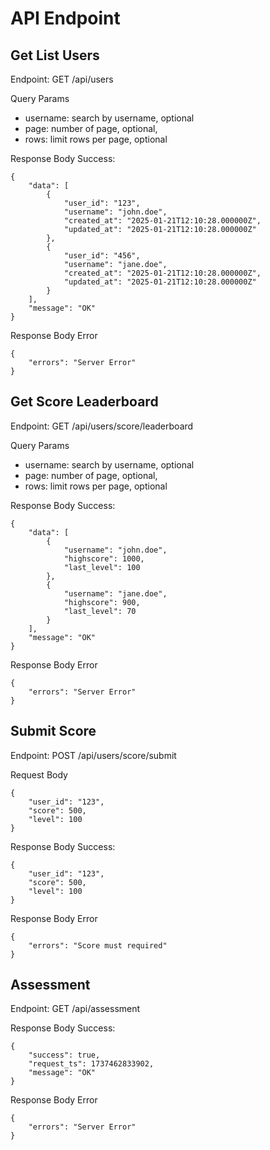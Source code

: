 # API Endpoint

## Get List Users

Endpoint: GET /api/users

Query Params
- username: search by username, optional
- page: number of page, optional,
- rows: limit rows per page, optional

Response Body Success:
```
{
    "data": [
        {
            "user_id": "123",
            "username": "john.doe",
            "created_at": "2025-01-21T12:10:28.000000Z",
            "updated_at": "2025-01-21T12:10:28.000000Z"
        },
        {
            "user_id": "456",
            "username": "jane.doe",
            "created_at": "2025-01-21T12:10:28.000000Z",
            "updated_at": "2025-01-21T12:10:28.000000Z"
        }
    ],
    "message": "OK"
}
```

Response Body Error
```
{
    "errors": "Server Error"
}
```

## Get Score Leaderboard

Endpoint: GET /api/users/score/leaderboard

Query Params
- username: search by username, optional
- page: number of page, optional,
- rows: limit rows per page, optional

Response Body Success:
```
{
    "data": [
        {
            "username": "john.doe",
            "highscore": 1000,
            "last_level": 100
        },
        {
            "username": "jane.doe",
            "highscore": 900,
            "last_level": 70
        }
    ],
    "message": "OK"
}
```

Response Body Error
```
{
    "errors": "Server Error"
}
```

## Submit Score

Endpoint: POST /api/users/score/submit

Request Body
```
{
    "user_id": "123",
    "score": 500,
    "level": 100
}
```

Response Body Success:
```
{
    "user_id": "123",
    "score": 500,
    "level": 100
}
```

Response Body Error
```
{
    "errors": "Score must required"
}
```

## Assessment

Endpoint: GET /api/assessment

Response Body Success:
```
{
    "success": true,
    "request_ts": 1737462833902,
    "message": "OK"
}
```

Response Body Error
```
{
    "errors": "Server Error"
}
```